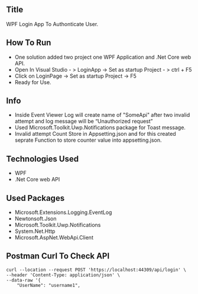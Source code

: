 
## Title

WPF Login App To Authonticate User.

## How To Run
 
 - One solution added two project one WPF Application and .Net Core web API.
 - Open In Visual Studio - > LoginApp -> Set as startup Project - > ctrl + F5
 - Click on LoginPage -> Set as startup Project -> F5
 - Ready for Use.
 
## Info
 
-  Inside Event Viewer Log will create name of "SomeApi" after two invalid attempt and log message will be  “Unauthorized request”
-  Used Microsoft.Toolkit.Uwp.Notifications package for Toast message.
-  Invalid attempt Count Store in Appsetting.json and for this created seprate Function to store counter value into appsetting.json. 
 
 
## Technologies Used

 - WPF
 - .Net Core web API

## Used Packages

 - Microsoft.Extensions.Logging.EventLog
 - Newtonsoft.Json
 - Microsoft.Toolkit.Uwp.Notifications
 - System.Net.Http
 - Microsoft.AspNet.WebApi.Client
 
 ## Postman Curl To Check API

```postman
curl --location --request POST 'https://localhost:44309/api/login' \
--header 'Content-Type: application/json' \
--data-raw '{
    "UserName": "username1",
 ```
 
 
    
    



 
